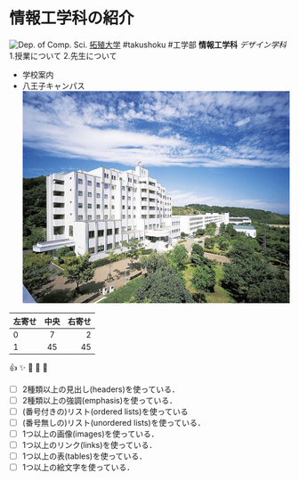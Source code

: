 # 情報工学科の紹介
<!-- Markdown記法を使って学科の紹介ページを作る -->

<!-- この部分より上に記述を追加して下のチェックボックスで確認する -->
![Dep. of Comp. Sci.](https://feng.takushoku-u.ac.jp/albums/abm00004330.jpg "情報工学科")
[拓殖大学](http://www.takushoku-u.ac.jp "Takushoku University")
#takushoku
#工学部
**情報工学科**
*デザイン学科*
1.授業について
2.先生について

- 学校案内
- 八王子キャンパス
![Takushoku University](hachioji.jpg "八王子国際キャンパス")

|左寄せ|中央|右寄せ|
|:---|:---:|---:|
| 0 | 7 | 2 |
| 1 | 45 | 45 |

:+1: :sparkles: :camel: :tada: :metal:

- [ ] 2種類以上の見出し(headers)を使っている．
- [ ] 2種類以上の強調(emphasis)を使っている．
- [ ] (番号付きの)リスト(ordered lists)を使っている
- [ ] (番号無しの)リスト(unordered lists)を使っている．
- [ ] 1つ以上の画像(images)を使っている．
- [ ] 1つ以上のリンク(links)を使っている．
- [ ] 1つ以上の表(tables)を使っている．
- [ ] 1つ以上の絵文字を使っている．
